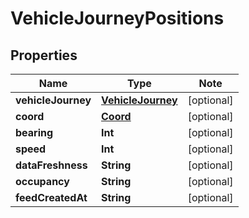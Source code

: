 # VehicleJourneyPositions

## Properties

Name | Type | Note
---- | ---- | ----
**vehicleJourney** | [**VehicleJourney**](VehicleJourney.md) | [optional] 
**coord** | [**Coord**](Coord.md) | [optional] 
**bearing** | **Int** | [optional] 
**speed** | **Int** | [optional] 
**dataFreshness** | **String** | [optional] 
**occupancy** | **String** | [optional] 
**feedCreatedAt** | **String** | [optional] 


